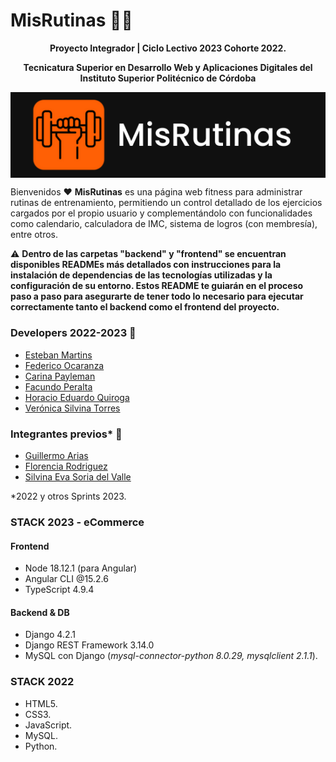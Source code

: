 # MisRutinas 🧡🖤

<p style="text-align: center; font-weight: bold">Proyecto Integrador | Ciclo Lectivo 2023 Cohorte 2022.</p>

<p style="text-align: center; font-weight: bold">Tecnicatura Superior en Desarrollo Web y Aplicaciones Digitales del Instituto Superior Politécnico de Córdoba</p>

<img src="documents/logo-banner.png" alt="Logo MisRutinas" style="display: block; margin-left: auto; margin-right: auto;">

Bienvenidos ♥ **MisRutinas** es una página web fitness para administrar rutinas de entrenamiento, permitiendo un control detallado de los ejercicios cargados por el propio usuario y complementándolo con funcionalidades como calendario, calculadora de IMC, sistema de logros (con membresía), entre otros.

⚠ **Dentro de las carpetas "backend" y "frontend" se encuentran disponibles READMEs más detallados con instrucciones para la instalación de dependencias de las tecnologías utilizadas y la configuración de su entorno. Estos README te guiarán en el proceso paso a paso para asegurarte de tener todo lo necesario para ejecutar correctamente tanto el backend como el frontend del proyecto.**

### Developers 2022-2023 🤍

* [Esteban Martins](https://github.com/estebanmartins)
* [Federico Ocaranza](https://github.com/fede9087)
* [Carina Payleman](https://github.com/PaylemanC)
* [Facundo Peralta](https://github.com/facuezeperalta)
* [Horacio Eduardo Quiroga](https://github.com/horacioequiroga)
* [Verónica Silvina Torres](https://github.com/verofx)

### Integrantes previos* 🤍

* [Guillermo Arias](https://github.com/misterio07)
* [Florencia Rodriguez](https://github.com/FlorenciaRoux)
* [Silvina Eva Soria del Valle](https://github.com/Silvina-Dew)

*2022 y otros Sprints 2023.

### **STACK 2023 - eCommerce**

#### Frontend

* Node 18.12.1 (para Angular) 
* Angular CLI @15.2.6 
* TypeScript 4.9.4 

#### Backend & DB

* Django 4.2.1
* Django REST Framework 3.14.0
* MySQL con Django (*mysql-connector-python 8.0.29, mysqlclient 2.1.1*).

### **STACK 2022**

* HTML5.
* CSS3.
* JavaScript.
* MySQL.
* Python.
